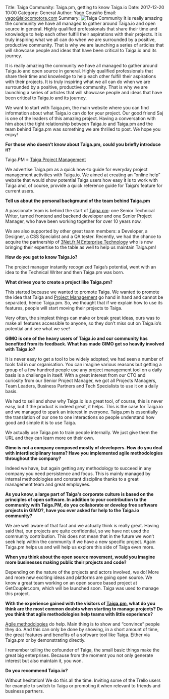Title: Taiga Community: Taiga.pm, getting to know Taiga.io
Date: 2017-12-20 10:00
Category: General
Author: Yago Cousiño
Email: yago@lalocomotora.com
Summary: ![Taiga Community]({filename}/images/2017-12-20_taiga_community_taiga_pm_getting_to_know_taiga_io/desktop.jpg "Taiga Community") It is really amazing the community we have all managed to gather around Taiga.io and open source in general. Highly qualified professionals that share their time and knowledge to help each other fulfill their aspirations with their projects. It is truly inspiring what we all can do when we are surrounded by a positive, productive community. That is why we are launching a series of articles that will showcase people and ideas that have been critical to Taiga.io and its journey.

It is really amazing the community we have all managed to gather around Taiga.io and open source in general. Highly qualified professionals that share their time and knowledge to help each other fulfill their aspirations with their projects. It is truly inspiring what we all can do when we are surrounded by a positive, productive community. That is why we are launching a series of articles that will showcase people and ideas that have been critical to Taiga.io and its journey.

We want to start with Taiga.pm, the main website where you can find information about what Taiga.io can do for your project. Our good friend Saj is one of the leaders of this amazing project. Having a conversation with him about the tight relationship between Taiga.io and Taiga.pm and the team behind Taiga.pm was something we are thrilled to post. We hope you enjoy!

**For those who doesn’t know about Taiga.pm, could you briefly introduce it?**

Taiga.PM = [Taiga Project Management](https://taiga.pm/)

We advertise Taiga.pm as a quick how-to guide for everyday project management
activities with Taiga.io. We aimed at creating an “online help” website that
would show potential Taiga users how easy it is to work with Taiga and, of
course, provide a quick reference guide for Taiga’s feature for current users.

**Tell us about the personal background of the team behind Taiga.pm**

A passionate team is behind the start of [Taiga.pm](https://taiga.pm): one
Senior Technical Writer, turned frontend and backend developer and one Senior
Project Manager, who have been working together for over 10 years now.

We are also supported by other great team members: a Developer, a Designer, a
CSS Specialist and a QA tester. Recently, we had the chance to acquire the
partnership of [3Net.fr N Enterprise Technology](https://3net.fr/en) who is now
bringing their expertise to the table as well to help us maintain Taiga.pm!

**How do you get to know Taiga.io?**

The project manager instantly recognized Taiga’s potential, went with an idea to the Technical Writer and then Taiga.pm was born.

**What drives you to create a project like Taiga.pm?**

This started because we wanted to promote Taiga. We wanted to promote the idea
that Taiga and [Project Management](https://taiga.pm/) go hand in hand and
cannot be separated, hence Taiga.pm. So, we thought that if we explain how to
use its features, people will start moving their projects to Taiga.

Very often, the simplest things can make or break great ideas, ours was to make
all features accessible to anyone, so they don’t miss out on Taiga.io’s
potential and see what we see!
 
**GIMO is one of the heavy users of Taiga.io and our community has benefited
from its feedback. What has made GIMO get so heavily involved with Taiga.io?**

It is never easy to get a tool to be widely adopted; we had seen a number of
tools fail in our organisation. You can imagine various reasons but getting a
group of a few hundred people use any project management tool on a daily basis
is a challenge in itself. With a great interest from our CTO and curiosity from
our Senior Project Manager, we got all Projects Managers, Team Leaders,
Business Partners and Tech Specialists to use it on a daily basis.

We had to sell and show why Taiga.io is a great tool, of course, this is never
easy, but if the product is indeed great, it helps. This is the case for
Taiga.io and we managed to spark an interest in everyone. Taiga.pm is
essentially the translation of our one to one interactions so people understand
how good and simple it is to use Taiga.

We actually use Taiga.pm to train people internally. We just give them the URL
and they can learn more on their own.

**Gimo is not a company composed mostly of developers. How do you deal with
interdisciplinary teams? Have you implemented agile methodologies throughout
the company?**

Indeed we have, but again getting any methodology to succeed in any company you
need persistence and focus. This is mainly managed by internal methodologies
and constant discipline thanks to a great management team and great employees.

**As you know, a large part of Taiga's corporate culture is based on the
principles of open software. In addition to your contribution to the community
with Taiga.PM, do you collaborate or develop free software projects in GIMO?,
have you ever asked for help to the Taiga.io community?**

We are well aware of that fact and we actually think is really great. Having
said that, our projects are quite confidential, so we have not used the
community contribution. This does not mean that in the future we won’t seek
help within the community if we have a new specific project. Again Taiga.pm
helps us and will help us explore this side of Taiga even more.

**When you think about the open source movement, would you imagine more
businesses making public their projects and code?**

Depending on the nature of the projects and actors involved, we do! More and
more new exciting ideas and platforms are going open source. We know a great
team working on an open source based project at GetCouplet.com, which will be
launched soon. Taiga was used to manage this project.

**With the experience gained with the visitors of [Taiga.pm](https://taiga.pm),
what do you think are the most common doubts when starting to manage projects?
Do you think that agile methodologies help teams with little experience?**

[Agile methodologies](https://blog.taiga.io/kanban-insights-a-new-agile-project-management-methodology.html)
do help. Main thing is to show and “convince” people they do. And this can only
be done by showing, in a short amount of time, the great features and benefits
of a software tool like Taiga. Either via Taiga.pm or by demonstrating
directly.

I remember telling the cofounder of Taiga, the small basic things make the
great big enterprises. Because from the moment you not only generate interest
but also maintain it, you won.

**Do you recommend Taiga.io?**

Without hesitation! We do this all the time. Inviting some of the Trello users
for example to switch to Taiga or promoting it when relevant to friends and
business partners.

